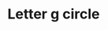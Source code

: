 ---
title: Letter g circle
tags: ["letter", "g", "circle", "alphabet", "round", "initial", "logo"]
icon: letter-g-circle
svg: '<svg xmlns="http://www.w3.org/2000/svg" width="24" height="24" fill="none" viewBox="0 0 24 24" stroke-width="1.5" stroke-linecap="round" stroke-linejoin="round" stroke="currentColor"><circle cx="12" cy="12" r="9"/><path d="M12.833 12H14a.5.5 0 0 1 .5.5v3a.5.5 0 0 1-.5.5h-3a1.5 1.5 0 0 1-1.5-1.5v-5A1.5 1.5 0 0 1 11 8h2a1.5 1.5 0 0 1 1.5 1.5"/></svg>'
---